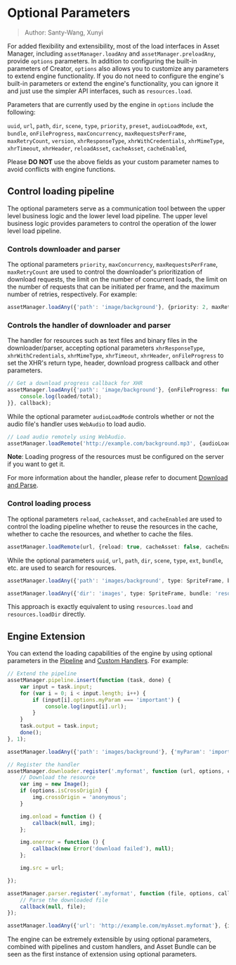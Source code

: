 # Optional Parameters

> Author: Santy-Wang, Xunyi

For added flexibility and extensibility, most of the load interfaces in Asset Manager, including `assetManager.loadAny` and `assetManager.preloadAny`, provide `options` parameters. In addition to configuring the built-in parameters of Creator, `options` also allows you to customize any parameters to extend engine functionality. If you do not need to configure the engine's built-in parameters or extend the engine's functionality, you can ignore it and just use the simpler API interfaces, such as `resources.load`.

Parameters that are currently used by the engine in `options` include the following:

`uuid`, `url`, `path`, `dir`, `scene`, `type`, `priority`, `preset`, `audioLoadMode`, `ext`,
`bundle`, `onFileProgress`, `maxConcurrency`, `maxRequestsPerFrame`, `maxRetryCount`, `version`, `xhrResponseType`,
`xhrWithCredentials`, `xhrMimeType`, `xhrTimeout`, `xhrHeader`, `reloadAsset`, `cacheAsset`, `cacheEnabled`,

Please **DO NOT** use the above fields as your custom parameter names to avoid conflicts with engine functions.

## Control loading pipeline

The optional parameters serve as a communication tool between the upper level business logic and the lower level load pipeline. The upper level business logic provides parameters to control the operation of the lower level load pipeline.

### Controls downloader and parser

The optional parameters `priority`, `maxConcurrency`, `maxRequestsPerFrame`, `maxRetryCount` are used to control the downloader's prioritization of download requests, the limit on the number of concurrent loads, the limit on the number of requests that can be initiated per frame, and the maximum number of retries, respectively. For example:

```typescript
assetManager.loadAny({'path': 'image/background'}, {priority: 2, maxRetryCount: 10}, callback);
```

### Controls the handler of downloader and parser

The handler for resources such as text files and binary files in the downloader/parser, accepting optional parameters `xhrResponseType`, `xhrWithCredentials`, `xhrMimeType`, `xhrTimeout`, `xhrHeader`, `onFileProgress` to set the XHR's return type, header, download progress callback and other parameters.

```typescript
// Get a download progress callback for XHR
assetManager.loadAny({'path': 'image/background'}, {onFileProgress: function (loaded, total) {
    console.log(loaded/total);
}}, callback);
```

While the optional parameter `audioLoadMode` controls whether or not the audio file's handler uses `WebAudio` to load audio.

```typescript
// Load audio remotely using WebAudio.
assetManager.loadRemote('http://example.com/background.mp3', {audioLoadMode: AudioClip.LoadMode.WEB_AUDIO}, callback);
```

**Note**: Loading progress of the resources must be configured on the server if you want to get it.

For more information about the handler, please refer to document [Download and Parse](downloader-parser.md).

### Control loading process

The optional parameters `reload`, `cacheAsset`, and `cacheEnabled` are used to control the loading pipeline whether to reuse the resources in the cache, whether to cache the resources, and whether to cache the files.

```typescript
assetManager.loadRemote(url, {reload: true, cacheAsset: false, cacheEnabled: true}, (err, asset) => {});
```

While the optional parameters `uuid`, `url`, `path`, `dir`, `scene`, `type`, `ext`, `bundle`, etc. are used to search for resources.

```typescript
assetManager.loadAny({'path': 'images/background', type: SpriteFrame, bundle: 'resources'}, callback);

assetManager.loadAny({'dir': 'images', type: SpriteFrame, bundle: 'resources'}, callback);
```

This approach is exactly equivalent to using `resources.load` and `resources.loadDir` directly.

## Engine Extension

You can extend the loading capabilities of the engine by using optional parameters in the [Pipeline](pipeline-task.md) and [Custom Handlers](downloader-parser.md#custom-handlers). For example:

```typescript
// Extend the pipeline
assetManager.pipeline.insert(function (task, done) {
    var input = task.input;
    for (var i = 0; i < input.length; i++) {
        if (input[i].options.myParam === 'important') {
            console.log(input[i].url);
        }
    }
    task.output = task.input;
    done();
}, 1);

assetManager.loadAny({'path': 'images/background'}, {'myParam': 'important'}, callback);

// Register the handler
assetManager.downloader.register('.myformat', function (url, options, callback) {
    // Download the resource
    var img = new Image();
    if (options.isCrossOrigin) {
        img.crossOrigin = 'anonymous';
    }

    img.onload = function () {
        callback(null, img);
    };

    img.onerror = function () {
        callback(new Error('download failed'), null);
    };

    img.src = url;

});

assetManager.parser.register('.myformat', function (file, options, callback) {
    // Parse the downloaded file
    callback(null, file);
});

assetManager.loadAny({'url': 'http://example.com/myAsset.myformat'}, {isCrossOrigin: true}, callback);
```

The engine can be extremely extensible by using optional parameters, combined with pipelines and custom handlers, and Asset Bundle can be seen as the first instance of extension using optional parameters.
